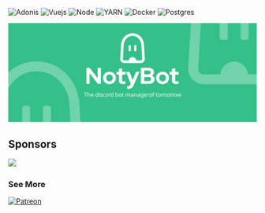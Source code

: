 
![Adonis](https://img.shields.io/badge/adonisjs-3A33D1?style=for-the-badge&logo=adonisjs&logoColor=white)
![Vuejs](https://img.shields.io/badge/Vuejs-42b883?style=for-the-badge&logo=vue.js&logoColor=white)
![Node](https://img.shields.io/badge/Node.js-339933?style=for-the-badge&logo=nodedotjs&logoColor=white)
![YARN](https://img.shields.io/badge/Yarn-2C8EBB?style=for-the-badge&logo=yarn&logoColor=white)
![Docker](https://img.shields.io/badge/Docker-2CA5E0?style=for-the-badge&logo=docker&logoColor=white)
![Postgres](https://img.shields.io/badge/Postgres-07405E?style=for-the-badge&logo=sqlite&logoColor=white)

![NotyBot banner](https://raw.githubusercontent.com/Notybot/.github/main/assets/banner-rounded.svg)

## Sponsors
<a href="https://github.com/AzarowDev"><img src="https://avatars.githubusercontent.com/u/61085504" width="64px"></a>

### See More
[![Patreon](https://img.shields.io/badge/Patreon-F96854?style=for-the-badge&logo=patreon&logoColor=white)](https://www.patreon.com/discord_factory)
